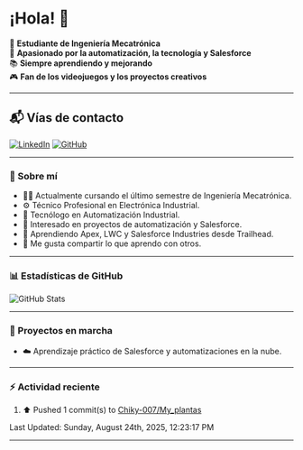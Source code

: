 # ¡Hola! 👋

:rocket: **Estudiante de Ingeniería Mecatrónica**  
:robot: **Apasionado por la automatización, la tecnología y Salesforce**  
:books: **Siempre aprendiendo y mejorando**  
🎮 **Fan de los videojuegos y los proyectos creativos**

---

## 📬 Vías de contacto

[![LinkedIn](https://img.shields.io/badge/LinkedIn-Camilo-blue?style=for-the-badge&logo=linkedin)](https://www.linkedin.com/in/andreycamiloromero/)
[![GitHub](https://img.shields.io/badge/GitHub-Camilo-black?style=for-the-badge&logo=github)](https://github.com/Chiky-007)

---

### 🚀 Sobre mí

- 👨‍🎓 Actualmente cursando el último semestre de Ingeniería Mecatrónica.  
- ⚙️ Técnico Profesional en Electrónica Industrial.  
- 🤖 Tecnólogo en Automatización Industrial.  
- 🧠 Interesado en proyectos de automatización y Salesforce.  
- 🌱 Aprendiendo Apex, LWC y Salesforce Industries desde Trailhead.  
- 💬 Me gusta compartir lo que aprendo con otros.

---

### 📊 Estadísticas de GitHub

![GitHub Stats](https://github-readme-stats.vercel.app/api?username=Chiky-007&show_icons=true&theme=radical)

---

### 🚧 Proyectos en marcha

- ☁️ Aprendizaje práctico de Salesforce y automatizaciones en la nube.

---

### ⚡ Actividad reciente
<!--RECENT_ACTIVITY:start-->
1. ⬆️ Pushed 1 commit(s) to [Chiky-007/My_plantas](https://github.com/Chiky-007/My_plantas)<br>
<!--RECENT_ACTIVITY:end-->

<!--RECENT_ACTIVITY:last_update-->
Last Updated: Sunday, August 24th, 2025, 12:23:17 PM
<!--RECENT_ACTIVITY:last_update_end-->

---